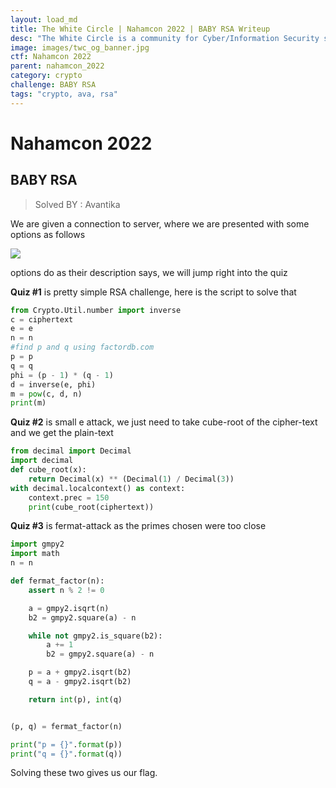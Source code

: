```yaml
---
layout: load_md
title: The White Circle | Nahamcon 2022 | BABY RSA Writeup
desc: "The White Circle is a community for Cyber/Information Security students, enthusiasts and professionals. You can discuss anything related to Security, share your knowledge with others, get help when you need it and proceed further in your journey with amazing people from all over the world."
image: images/twc_og_banner.jpg
ctf: Nahamcon 2022
parent: nahamcon_2022
category: crypto
challenge: BABY RSA
tags: "crypto, ava, rsa"
---
```


<h1 class="heading card-title white-text">Nahamcon 2022</h1>

## BABY RSA
> Solved BY : Avantika

We are given a connection to server, where we are presented with some options as follows

![](https://i.imgur.com/1U1K8a3.png)

options do as their description says, we will jump right into the quiz

**Quiz #1** is pretty simple RSA challenge, here is the script to solve that

```python
from Crypto.Util.number import inverse
c = ciphertext
e = e
n = n
#find p and q using factordb.com
p = p
q = q
phi = (p - 1) * (q - 1)
d = inverse(e, phi)
m = pow(c, d, n)
print(m)
```

**Quiz #2** is small e attack, we just need to take cube-root of the cipher-text and we get the plain-text

```python
from decimal import Decimal
import decimal
def cube_root(x):
    return Decimal(x) ** (Decimal(1) / Decimal(3))
with decimal.localcontext() as context:
    context.prec = 150
    print(cube_root(ciphertext))
```

**Quiz #3** is fermat-attack as the primes chosen were too close

```python
import gmpy2
import math
n = n

def fermat_factor(n):
    assert n % 2 != 0

    a = gmpy2.isqrt(n)
    b2 = gmpy2.square(a) - n

    while not gmpy2.is_square(b2):
        a += 1
        b2 = gmpy2.square(a) - n

    p = a + gmpy2.isqrt(b2)
    q = a - gmpy2.isqrt(b2)

    return int(p), int(q)


(p, q) = fermat_factor(n)

print("p = {}".format(p))
print("q = {}".format(q))
```

Solving these two gives us our flag.

